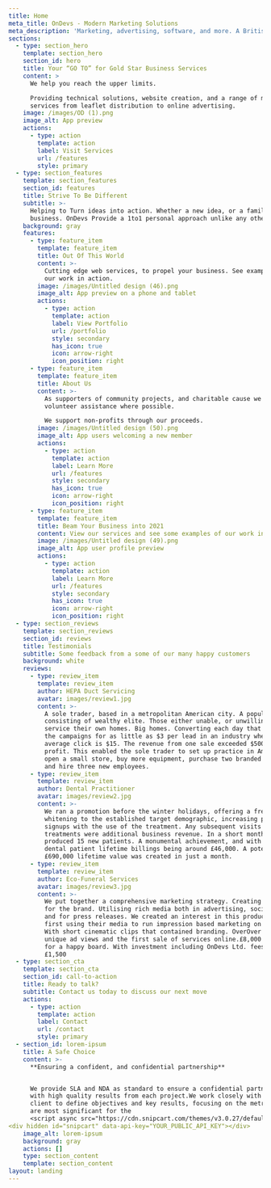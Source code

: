 ```yaml
---
title: Home
meta_title: OnDevs - Modern Marketing Solutions
meta_description: 'Marketing, advertising, software, and more. A British Tech company.'
sections:
  - type: section_hero
    template: section_hero
    section_id: hero
    title: Your “GO TO” for Gold Star Business Services
    content: >
      We help you reach the upper limits.

      Providing technical solutions, website creation, and a range of marketing
      services from leaflet distribution to online advertising. 
    image: /images/OD (1).png
    image_alt: App preview
    actions:
      - type: action
        template: action
        label: Visit Services
        url: /features
        style: primary
  - type: section_features
    template: section_features
    section_id: features
    title: Strive To Be Different
    subtitle: >-
      Helping to Turn ideas into action. Whether a new idea, or a family
      business. OnDevs Provide a 1to1 personal approach unlike any other.
    background: gray
    features:
      - type: feature_item
        template: feature_item
        title: Out Of This World
        content: >-
          Cutting edge web services, to propel your business. See examples of
          our work in action.
        image: /images/Untitled design (46).png
        image_alt: App preview on a phone and tablet
        actions:
          - type: action
            template: action
            label: View Portfolio
            url: /portfolio
            style: secondary
            has_icon: true
            icon: arrow-right
            icon_position: right
      - type: feature_item
        template: feature_item
        title: About Us
        content: >-
          As supporters of community projects, and charitable cause we always
          volunteer assistance where possible. 

          We support non-profits through our proceeds.
        image: /images/Untitled design (50).png
        image_alt: App users welcoming a new member
        actions:
          - type: action
            template: action
            label: Learn More
            url: /features
            style: secondary
            has_icon: true
            icon: arrow-right
            icon_position: right
      - type: feature_item
        template: feature_item
        title: Beam Your Business into 2021
        content: View our services and see some examples of our work in action.
        image: /images/Untitled design (49).png
        image_alt: App user profile preview
        actions:
          - type: action
            template: action
            label: Learn More
            url: /features
            style: secondary
            has_icon: true
            icon: arrow-right
            icon_position: right
  - type: section_reviews
    template: section_reviews
    section_id: reviews
    title: Testimonials
    subtitle: Some feedback from a some of our many happy customers
    background: white
    reviews:
      - type: review_item
        template: review_item
        author: HEPA Duct Servicing
        avatar: images/review1.jpg
        content: >-
          A sole trader, based in a metropolitan American city. A population
          consisting of wealthy elite. Those either unable, or unwilling to
          service their own homes. Big homes. Converting each day that we resume
          the campaigns for as little as $3 per lead in an industry where the
          average click is $15. The revenue from one sale exceeded $500 with 80%
          profit. This enabled the sole trader to set up practice in America,
          open a small store, buy more equipment, purchase two branded vehicles
          and hire three new employees.
      - type: review_item
        template: review_item
        author: Dental Practitioner
        avatar: images/review2.jpg
        content: >-
          We ran a promotion before the winter holidays, offering a free teeth
          whitening to the established target demographic, increasing patient
          signups with the use of the treatment. Any subsequent visits and
          treatments were additional business revenue. In a short month we
          produced 15 new patients. A monumental achievement, and with average
          dental patient lifetime billings being around £46,000. A potential
          £690,000 lifetime value was created in just a month.
      - type: review_item
        template: review_item
        author: Eco-Funeral Services
        avatar: images/review3.jpg
        content: >-
          We put together a comprehensive marketing strategy. Creating a persona
          for the brand. Utilising rich media both in advertising, social media
          and for press releases. We created an interest in this product, by
          first using their media to run impression based marketing on YouTube.
          With short cinematic clips that contained branding. OverOver 3,000,000
          unique ad views and the first sale of services online.£8,000 profit
          for a happy board. With investment including OnDevs Ltd. fees totaling
          £1,500
  - type: section_cta
    template: section_cta
    section_id: call-to-action
    title: Ready to talk?
    subtitle: Contact us today to discuss our next move
    actions:
      - type: action
        template: action
        label: Contact
        url: /contact
        style: primary
  - section_id: lorem-ipsum
    title: A Safe Choice
    content: >-
      **Ensuring a confident, and confidential partnership**


      We provide SLA and NDA as standard to ensure a confidential partnership
      with high quality results from each project.We work closely with every
      client to define objectives and key results, focusing on the metrics that
      are most significant for the 
      <script async src="https://cdn.snipcart.com/themes/v3.0.27/default/snipcart.js"></script>
<div hidden id="snipcart" data-api-key="YOUR_PUBLIC_API_KEY"></div>
    image_alt: lorem-ipsum
    background: gray
    actions: []
    type: section_content
    template: section_content
layout: landing
---
```

